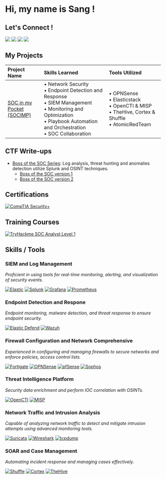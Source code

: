 <h1> Hi, my name is Sang ! </h1>
<p align='center'></p>

## Let's Connect !
<a href="https://www.linkedin.com/in/phamthanhsang0311/"><img src="https://img.shields.io/badge/-LinkedIn-0072b1?&style=flat&logo=linkedin&logoColor=white" /></a>
<a href="https://phamthanhsang-cs.site"><img src="https://img.shields.io/badge/-Visit My Blog-00AA13?style=flat&logo=jekyll&logoColor=white" /></a>
<a href="mailto:sang3112002@gmail.com"><img src="https://img.shields.io/badge/-sang3112002@gmail.com-D14836?style=flat&logo=gmail&logoColor=white" /></a>
<a href="https://t.me/sangpham0311"><img src="https://img.shields.io/badge/-Telegram-2CA5E0?style=flat&logo=telegram&logoColor=white" /></a>



## My Projects 
| **Project Name** | **Skills Learned** | **Tools Utilized** |
|:---|:---|:---|
| [SOC in my Pocket](https://github.com/phamthanhsang-cs/SOC-in-my-Pocket)<br>[(SOCIMP)](https://github.com/phamthanhsang-cs/SOC-in-my-Pocket) | • Network Security<br>• Endpoint Detection and Response<br>• SIEM Management<br>• Monitoring and Optimization<br>• Playbook Automation and Orchestration<br>• SOC Collaboration | • OPNSense<br>• Elasticstack<br>• OpenCTI & MISP<br>• TheHive, Cortex & Shuffle<br>• AtomicRedTeam 
  
## CTF Write-ups
- [Boss of the SOC Series](https://phamthanhsang-cs.site/categories/soc/): Log analysis, threat hunting and anomalies detection utilize Splunk and OSINT techniques.
  - [Boss of the SOC version 1](https://phamthanhsang-cs.site/posts/BOTSV1/)
  - [Boss of the SOC version 2](https://phamthanhsang-cs.site/posts/BOTSV2/)

## Certifications 
[![CompTIA Security+][CompTIA Security+]][CompTIA-url]
    
## Training Courses
[![TryHackme SOC Analyst Level 1][Tryhackme]][Tryhackme-url]

## Skills / Tools

### SIEM and Log Management
*Proficient in using tools for real-time monitoring, alerting, and visualization of security events.*

[![Elastic][Elastic]][Elastic-url]
[![Splunk][Splunk]][Splunk-url]
[![Grafana][Grafana]][Grafana-url]
[![Prometheus][Prometheus]][Prometheus-url]

### Endpoint Detection and Respone
*Endpoint monitoring, malware detection, and threat response to ensure endpoint security.*

[![Elastic Defend][Elastic-Defend]][Elastic-Defend-url]
[![Wazuh][Wazuh]][Wazuh-url]

### Firewall Configuration and Network Comprehensive
*Experienced in configuring and managing firewalls to secure networks and enforce policies, access control lists.*

[![Fortigate][Fortigate]][Fortigate-url]
[![OPNSense][OPNSense]][OPNSense-url]
[![pfSense][pfSense]][pfSense-url]
[![Sophos][Sophos]][Sophos-url]

### Threat Intelligence Platform
*Security data enrichment and perform IOC correlation with OSINTs.*

[![OpenCTI][OpenCTI]][OpenCTI-url]
[![MISP][MISP]][MISP-url]

### Network Traffic and Intrusion Analysis
*Capable of analyzing network traffic to detect and mitigate intrusion attempts using advanced monitoring tools.*

[![Suricata][Suricata]][Suricata-url]
[![Wireshark][Wireshark]][Wireshark-url]
[![tcpdump][tcpdump]][tcpdump-url]

### SOAR and Case Management
*Automating incident response and managing cases effectively.*

[![Shuffle][Shuffle]][Shuffle-url]
[![Cortex][Cortex]][Cortex-url]
[![TheHive][TheHive]][TheHive-url]


<!-- MARKDOWN LINKS & IMAGES -->
<!--Certification-->
[CompTIA Security+]: https://img.shields.io/badge/-Security%2B-FF0000?&style=flat&logo=CompTIA&logoColor=white
[CompTIA-url]: https://www.credly.com/badges/248777f2-4926-42bc-a8f2-0eab6f9f4153/public_url

<!---Training Courses-->
[Tryhackme]: https://img.shields.io/badge/-TryHackMe_SOC_Analyst_Level_1_Complete_Course-2EAD50?&style=flat&logo=TryHackMe&logoColor=white
[Tryhackme-url]: https://tryhackme-certificates.s3-eu-west-1.amazonaws.com/THM-9JFJR40TMQ.pdf


<!--SIEM and Log Management-->
[Elastic]: https://img.shields.io/badge/Elastic-%23005571.svg?style=flat&logo=elastic&logoColor=white
[Elastic-url]: https://www.elastic.co/
[Splunk]: https://img.shields.io/badge/-Splunk-000000?&style=flat&logo=Splunk&logoColor=white
[Splunk-url]: https://www.splunk.com/
[Grafana]: https://img.shields.io/badge/-Grafana-F46800?&style=flat&logo=Grafana&logoColor=white
[Grafana-url]: https://grafana.com/
[Prometheus]: https://img.shields.io/badge/-Prometheus-E6522C?&style=flat&logo=Prometheus&logoColor=white
[Prometheus-url]: https://prometheus.io/

<!--Enpoint Protection-->
[Elastic-Defend]: https://img.shields.io/badge/-Elastic_Defend-CF4A0C?&style=flat&logo=Elastic&logoColor=white
[Elastic-Defend-url]: https://www.elastic.co/guide/en/integrations/current/endpoint.html
[Wazuh]: https://img.shields.io/badge/-Wazuh-3C99DC?&style=flat&logo=librewolf&logoColor=white
[Wazuh-url]: https://wazuh.com/

<!--Firewall-->
[Fortigate]: https://img.shields.io/badge/-Fortigate-FF0000?&style=flat&logo=Fortinet&logoColor=white
[Fortigate-url]: https://www.fortinet.com/products/next-generation-firewall
[OPNSense]: https://img.shields.io/badge/OPNSense-%23FF5200.svg?style=flat&logo=opnsense&logoColor=white
[OPNSense-url]: https://opnsense.org/
[pfSense]: https://img.shields.io/badge/-pfSense-000000?&style=flat&logo=baserow&logoColor=white
[pfSense-url]: https://www.pfsense.org/
[Sophos]: https://img.shields.io/badge/-Sophos-0080FF?&style=flat&logo=symphony&logoColor=white
[Sophos-url]: https://www.sophos.com/en-us/products/next-gen-firewall

<!--Threat Intelligence-->
[OpenCTI]: https://img.shields.io/badge/OpenCTI-%23003399.svg?style=flat&logo=nextdns&logoColor=white
[OpenCTI-url]: https://filigran.io/solutions/open-cti/
[MISP]: https://img.shields.io/badge/MISP-%23248BFB.svg?style=flat&logo=wechat&logoColor=white
[MISP-url]: https://www.misp-project.org/

<!--Network analyzer-->
[Suricata]: https://img.shields.io/badge/-Suricata-FF5C28?&style=flat&logo=awsorganizations&logoColor=white
[Suricata-url]:https://suricata.io/
[Wireshark]: https://img.shields.io/badge/-Wireshark-1679A7?&style=flat&logo=Wireshark&logoColor=white
[Wireshark-url]: https://www.wireshark.org/
[tcpdump]: https://img.shields.io/badge/-tcpdump-005571?&style=flat&logo=Linux&logoColor=white
[tcpdump-url]: https://www.tcpdump.org/

<!--SOAR and Case management-->
[Shuffle]: https://img.shields.io/badge/Shuffle-%23FF6F00.svg?style=flat&logo=hackthebox&logoColor=white
[Shuffle-url]: https://shuffler.io/
[Cortex]: https://img.shields.io/badge/Cortex-%2380F5D2.svg?style=flat&logo=serverless&logoColor=white
[Cortex-url]: https://strangebee.com/cortex/
[TheHive]: https://img.shields.io/badge/TheHive-%23FFCD00.svg?style=flat&logo=hive&logoColor=white
[TheHive-url]: https://strangebee.com/thehive/





